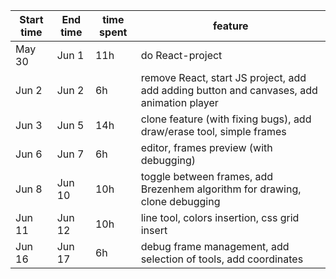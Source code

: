 | Start   time | End time | time spent | feature                                                                                       |
|--------------|----------|------------|-----------------------------------------------------------------------------------------------|
| May 30       | Jun 1    | 11h        | do React-project                                                                              |
| Jun 2        | Jun 2    | 6h         | remove React,   start JS project, add  add adding   button and canvases, add animation player |
| Jun 3        | Jun 5    | 14h        | clone feature   (with fixing bugs), add draw/erase tool, simple frames                        |
| Jun 6        | Jun 7    | 6h         | editor, frames   preview (with debugging)                                                     |
| Jun 8        | Jun 10   | 10h        | toggle between   frames, add Brezenhem algorithm for drawing, clone debugging                 |
| Jun 11       | Jun 12   | 10h        | line   tool, colors insertion, css grid insert                                                |
| Jun 16       | Jun 17   | 6h         | debug frame   management, add selection of tools, add coordinates                             |
